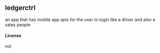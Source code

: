 ## ledgerctrl

an app that has mobile app apis for the user to login like a driver and also a sales people

#### License

mit